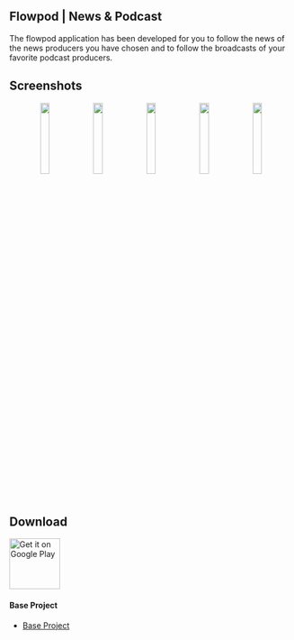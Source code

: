 ## Flowpod | News & Podcast

The flowpod application has been developed for you to follow the news of the news producers you have chosen and to follow the broadcasts of your favorite podcast producers.


## Screenshots
<p align="center">
<img src="https://user-images.githubusercontent.com/52680778/201528836-2709a13d-4b8a-4700-abbb-8dc83780d6cc.png" width="18%" />  
<img src="https://user-images.githubusercontent.com/52680778/201528925-e24e03de-fce0-4e1e-96db-5eacbefda1a9.png" width="18%" />  
<img src="https://user-images.githubusercontent.com/52680778/201528929-c8cc3633-85ac-43bd-806a-bf118baad387.png" width="18%" />  
<img src="https://user-images.githubusercontent.com/52680778/201528931-f768cf27-9747-4086-8881-b951386b6b91.png" width="18%" />  
<img src="https://user-images.githubusercontent.com/52680778/201528934-585bb0f4-d88f-4293-8f54-4d468da68ddc.png" width="18%" />  
</p>
 
## Download
<a href="https://play.google.com/store/apps/details?id=com.life4.flowpod" target="_blank"><img src="https://play.google.com/intl/en_us/badges/images/generic/en-play-badge.png" alt="Get it on Google Play" height="90"/></a>

#### Base Project

- [Base Project](https://github.com/batdemir/Template-Kotlin-Project)
